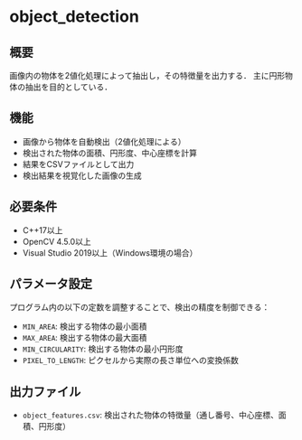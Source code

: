 # object_detection

## 概要
画像内の物体を2値化処理によって抽出し，その特徴量を出力する．
主に円形物体の抽出を目的としている．

## 機能
- 画像から物体を自動検出（2値化処理による）
- 検出された物体の面積、円形度、中心座標を計算
- 結果をCSVファイルとして出力
- 検出結果を視覚化した画像の生成

## 必要条件
- C++17以上
- OpenCV 4.5.0以上
- Visual Studio 2019以上（Windows環境の場合）

## パラメータ設定
プログラム内の以下の定数を調整することで、検出の精度を制御できる：
- `MIN_AREA`: 検出する物体の最小面積
- `MAX_AREA`: 検出する物体の最大面積
- `MIN_CIRCULARITY`: 検出する物体の最小円形度
- `PIXEL_TO_LENGTH`: ピクセルから実際の長さ単位への変換係数

## 出力ファイル
- `object_features.csv`: 検出された物体の特徴量（通し番号、中心座標、面積、円形度）
